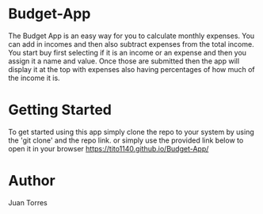# Budget-App

The Budget App is an easy way for you to calculate monthly expenses. You can add in incomes and then also subtract expenses from the total income. You start buy first selecting if it is an income or an expense and then you assign it a name and value. Once those are submitted then the app will display it at the top with expenses also having percentages of how much of the income it is. 

# Getting Started
To get started using this app simply clone the repo to your system by using the 'git clone' and the repo link. or simply use the provided link below to open it in your browser 
https://tito1140.github.io/Budget-App/

# Author
 Juan Torres 
